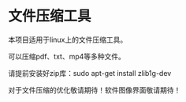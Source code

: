 # 文件压缩工具

本项目适用于linux上的文件压缩工具。

可以压缩pdf、txt、mp4等多种文件。

请提前安装好zip库：sudo apt-get install zlib1g-dev

对于文件压缩的优化敬请期待！软件图像界面敬请期待！
